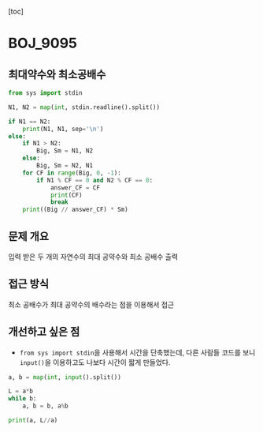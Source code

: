 [toc]

# BOJ_9095

## 최대약수와 최소공배수

```python
from sys import stdin

N1, N2 = map(int, stdin.readline().split())

if N1 == N2:
    print(N1, N1, sep='\n')
else:
    if N1 > N2:
        Big, Sm = N1, N2
    else:
        Big, Sm = N2, N1
    for CF in range(Big, 0, -1):
        if N1 % CF == 0 and N2 % CF == 0:
            answer_CF = CF
            print(CF)
            break
    print((Big // answer_CF) * Sm)
```

## 문제 개요

입력 받은 두 개의 자연수의 최대 공약수와 최소 공배수 출력



## 접근 방식

최소 공배수가 최대 공약수의 배수라는 점을 이용해서 접근



## 개선하고 싶은 점

- `from sys import stdin`을 사용해서 시간을 단축했는데, 다른 사람들 코드를 보니 `input()`을 이용하고도 나보다 시간이 짧게 만들었다.

```python
a, b = map(int, input().split())

L = a*b
while b:
    a, b = b, a%b

print(a, L//a)
```
